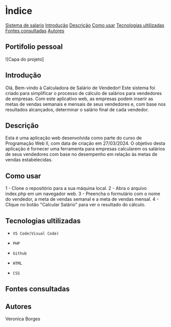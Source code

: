 # Ìndice

[Sistema de salario](#sistema-de-salario) 
[Introdução](#introdu%C3%A7%C3%A3o)
[Descrição](#descri%C3%A7%C3%A3o)
[Como usar](#como-usar)
[Tecnologias ultilizadas](#tecnologias-ultilizadas)
[Fontes consultadas](#fontes-consultadas)
[Autores](#autores)

## Portifolio pessoal 

![Capa do projeto]

## Introdução
Olá, Bem-vindo à Calculadora de Salário de Vendedor! Este sistema foi criado para simplificar o processo de cálculo de salários para vendedores de empresas. Com este aplicativo web, as empresas podem inserir as metas de vendas semanais e mensais de seus vendedores e, com base nos resultados alcançados, determinar o salário final de cada vendedor.

## Descrição
Esta é uma aplicação web desenvolvida como parte do curso de Programação Web II, com data de criação em 27/03/2024. O objetivo desta aplicação é fornecer uma ferramenta para empresas calcularem os salários de seus vendedores com base no desempenho em relação às metas de vendas estabelecidas.

## Como usar
1 - Clone o repositório para a sua máquina local.
2 - Abra o arquivo index.php em um navegador web.
3 - Preencha o formulário com o nome do vendedor, a meta de vendas semanal e a meta de vendas mensal.
4 - Clique no botão "Calcular Salário" para ver o resultado do cálculo.

## Tecnologias ultilizadas 

 * ``VS Code(Visual Code)``

 * ``PHP``

 * ``Github``

 * ``HTML``

 * ``CSS``

## Fontes consultadas 


## Autores 
Veronica Borges